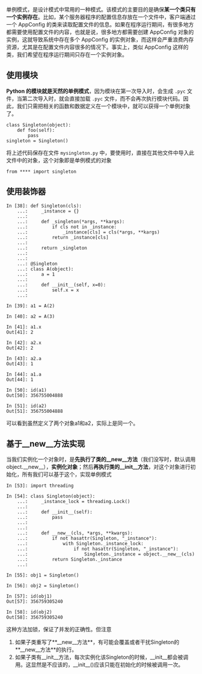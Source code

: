 单例模式，是设计模式中常用的一种模式。该模式的主要目的是确保**某一个类只有一个实例存在**。比如，某个服务器程序的配置信息存放在一个文件中，客户端通过一个 AppConfig 的类来读取配置文件的信息。如果在程序运行期间，有很多地方都需要使用配置文件的内容，也就是说，很多地方都需要创建 AppConfig 对象的实例，这就导致系统中存在多个 AppConfig 的实例对象，而这样会严重浪费内存资源，尤其是在配置文件内容很多的情况下。事实上，类似 AppConfig 这样的类，我们希望在程序运行期间只存在一个实例对象。

## 使用模块

**Python 的模块就是天然的单例模式**，因为模块在第一次导入时，会生成 `.pyc` 文件，当第二次导入时，就会直接加载 `.pyc` 文件，而不会再次执行模块代码。因此，我们只需把相关的函数和数据定义在一个模块中，就可以获得一个单例对象了。

```
class Singleton(object):
    def foo(self):
        pass
singleton = Singleton()
```

将上述代码保存在文件 `mysingleton.py` 中，要使用时，直接在其他文件中导入此文件中的对象，这个对象即是单例模式的对象

```
from **** import singleton
```

## 使用装饰器

```
In [38]: def Singleton(cls):
    ...:     _instance = {}
    ...:
    ...:     def _singleton(*args, **kargs):
    ...:         if cls not in _instance:
    ...:             _instance[cls] = cls(*args, **kargs)
    ...:         return _instance[cls]
    ...:
    ...:     return _singleton
    ...:
    ...:
    ...: @Singleton
    ...: class A(object):
    ...:     a = 1
    ...:
    ...:     def __init__(self, x=0):
    ...:         self.x = x
    ...:

In [39]: a1 = A(2)

In [40]: a2 = A(3)

In [41]: a1.x
Out[41]: 2

In [42]: a2.x
Out[42]: 2

In [43]: a2.a
Out[43]: 1

In [44]: a1.a
Out[44]: 1

In [50]: id(a1)
Out[50]: 356755004888

In [51]: id(a2)
Out[51]: 356755004888
```

可以看到虽然定义了两个对象a1和a2，实际上是同一个。



## 基于\_\_new\_\_方法实现

当我们实例化一个对象时，是**先执行了类的\_\_new\_\_方法**（我们没写时，默认调用object.\_\_new\_\_），**实例化对象**；然后**再执行类的\_\_init\_\_方法**，对这个对象进行初始化，所有我们可以基于这个，实现单例模式

```
In [53]: import threading

In [54]: class Singleton(object):
    ...:     _instance_lock = threading.Lock()
    ...:
    ...:     def __init__(self):
    ...:         pass
    ...:
    ...:
    ...:     def __new__(cls, *args, **kwargs):
    ...:         if not hasattr(Singleton, "_instance"):
    ...:             with Singleton._instance_lock:
    ...:                 if not hasattr(Singleton, "_instance"):
    ...:                     Singleton._instance = object.__new__(cls)
    ...:         return Singleton._instance
    ...:

In [55]: obj1 = Singleton()

In [56]: obj2 = Singleton()

In [57]: id(obj1)
Out[57]: 356759305240

In [58]: id(obj2)
Out[58]: 356759305240
```

这种方法加锁，保证了并发的正确性。但注意

1. 如果子类重写了**\_\_new\_\_方法**，有可能会覆盖或者干扰Singleton的**\_\_new\_\_方法**的执行。
2. 如果子类有\_\_init\_\_方法，每次实例化该Singleton的时候，\_\_init\_\_都会被调用。这显然是不应该的，\_\_init\_\_()应该只能在初始化的时候被调用一次。